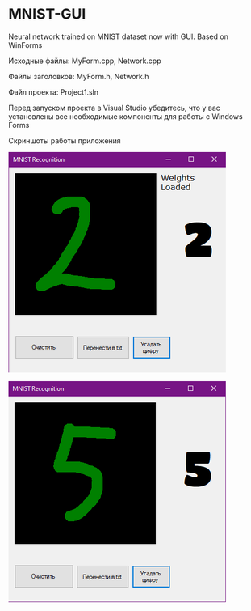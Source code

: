 # MNIST-GUI
Neural network trained on MNIST dataset now with GUI. Based on WinForms

Исходные файлы: MyForm.cpp, Network.cpp

Файлы заголовков: MyForm.h, Network.h

Файл проекта: Project1.sln

Перед запуском проекта в Visual Studio убедитесь, что у вас установлены все необходимые компоненты для работы с Windows Forms

Скриншоты работы приложения

![Screenshot 1.](https://github.com/R0uT3r52/MNIST-GUI/blob/main/Data/Images/image1.png)

![Screenshot 2.](https://github.com/R0uT3r52/MNIST-GUI/blob/main/Data/Images/image2.png)
